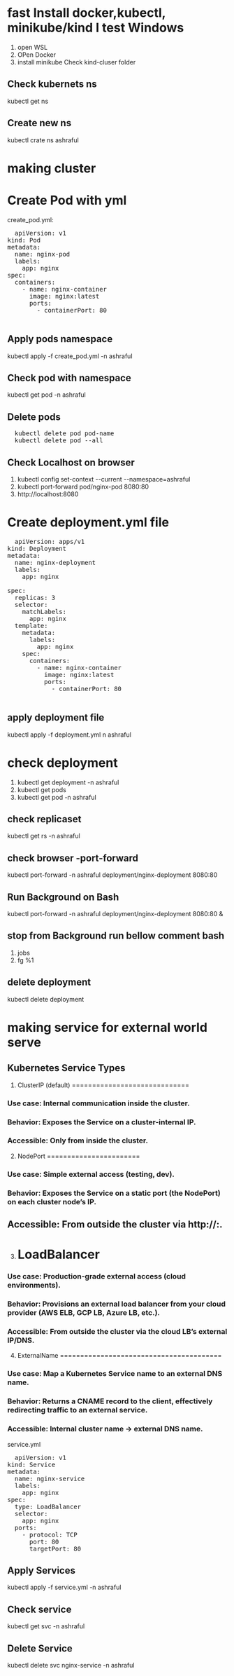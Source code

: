 # fast Install docker,kubectl, minikube/kind I test Windows 
1. open WSL
2. OPen Docker
3. install minikube
Check kind-cluser folder 
## Check kubernets ns 
kubectl get ns
## Create new ns 
kubectl crate ns ashraful
# making cluster 

# Create Pod with yml 
create_pod.yml:
<pre>
  apiVersion: v1
kind: Pod
metadata:
  name: nginx-pod  
  labels:
    app: nginx      
spec:
  containers:
    - name: nginx-container
      image: nginx:latest
      ports:
        - containerPort: 80

</pre>

## Apply pods namespace 
kubectl apply -f create_pod.yml -n ashraful

## Check pod with namespace 
kubectl get pod -n ashraful
## Delete pods 
<pre>
  kubectl delete pod pod-name
  kubectl delete pod --all
</pre>
## Check Localhost on browser 
1. kubectl config set-context --current --namespace=ashraful
2. kubectl port-forward pod/nginx-pod 8080:80
3. http://localhost:8080
   
# Create deployment.yml file 
<pre>
  apiVersion: apps/v1
kind: Deployment
metadata:
  name: nginx-deployment
  labels:
    app: nginx

spec:
  replicas: 3
  selector:
    matchLabels:
      app: nginx
  template:
    metadata:
      labels:
        app: nginx
    spec:
      containers:
        - name: nginx-container
          image: nginx:latest
          ports:
            - containerPort: 80
  
</pre>
## apply deployment file 
kubectl apply -f deployment.yml n ashraful
# check deployment 
1. kubectl get deployment -n ashraful
2. kubectl get pods
3. kubectl get pod -n ashraful

## check replicaset 
kubectl get rs -n ashraful

## check browser -port-forward 
kubectl port-forward -n ashraful deployment/nginx-deployment 8080:80

## Run Background on Bash 
kubectl port-forward -n ashraful deployment/nginx-deployment 8080:80 &
## stop from Background run bellow comment bash
1. jobs
2. fg %1


## delete deployment 
kubectl delete deployment <deployment-name>

# making service for external world serve 
## Kubernetes Service Types 
1. ClusterIP (default)
=============================
### Use case: Internal communication inside the cluster.
### Behavior: Exposes the Service on a cluster-internal IP.
### Accessible: Only from inside the cluster.
2. NodePort
 =======================
### Use case: Simple external access (testing, dev).
### Behavior: Exposes the Service on a static port (the NodePort) on each cluster node’s IP.
## Accessible: From outside the cluster via http://<node-ip>:<node-port>.

3. LoadBalancer
   ==================================
### Use case: Production-grade external access (cloud environments).
### Behavior: Provisions an external load balancer from your cloud provider (AWS ELB, GCP LB, Azure LB, etc.).
### Accessible: From outside the cluster via the cloud LB’s external IP/DNS.

4. ExternalName
========================================
### Use case: Map a Kubernetes Service name to an external DNS name.
### Behavior: Returns a CNAME record to the client, effectively redirecting traffic to an external service.
### Accessible: Internal cluster name → external DNS name.
service.yml 
<pre>
  apiVersion: v1
kind: Service
metadata:
  name: nginx-service
  labels:
    app: nginx
spec:
  type: LoadBalancer
  selector:
    app: nginx
  ports:
    - protocol: TCP
      port: 80
      targetPort: 80
</pre>
## Apply Services 
kubectl apply -f service.yml -n ashraful
## Check service
kubectl get svc -n ashraful
## Delete Service
kubectl delete svc nginx-service -n ashraful




   
